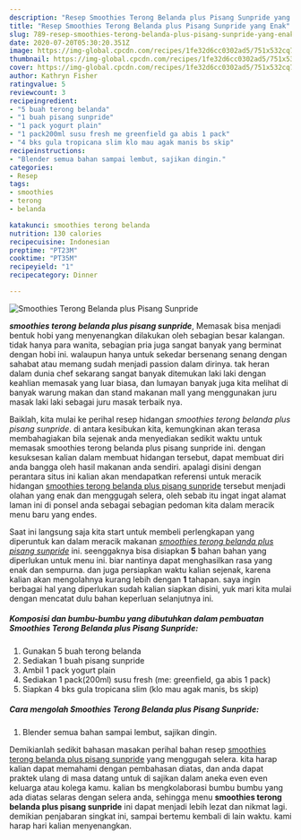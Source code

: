 ```yaml
---
description: "Resep Smoothies Terong Belanda plus Pisang Sunpride yang Enak"
title: "Resep Smoothies Terong Belanda plus Pisang Sunpride yang Enak"
slug: 789-resep-smoothies-terong-belanda-plus-pisang-sunpride-yang-enak
date: 2020-07-20T05:30:20.351Z
image: https://img-global.cpcdn.com/recipes/1fe32d6cc0302ad5/751x532cq70/smoothies-terong-belanda-plus-pisang-sunpride-foto-resep-utama.jpg
thumbnail: https://img-global.cpcdn.com/recipes/1fe32d6cc0302ad5/751x532cq70/smoothies-terong-belanda-plus-pisang-sunpride-foto-resep-utama.jpg
cover: https://img-global.cpcdn.com/recipes/1fe32d6cc0302ad5/751x532cq70/smoothies-terong-belanda-plus-pisang-sunpride-foto-resep-utama.jpg
author: Kathryn Fisher
ratingvalue: 5
reviewcount: 3
recipeingredient:
- "5 buah terong belanda"
- "1 buah pisang sunpride"
- "1 pack yogurt plain"
- "1 pack200ml susu fresh me greenfield ga abis 1 pack"
- "4 bks gula tropicana slim klo mau agak manis bs skip"
recipeinstructions:
- "Blender semua bahan sampai lembut, sajikan dingin."
categories:
- Resep
tags:
- smoothies
- terong
- belanda

katakunci: smoothies terong belanda 
nutrition: 130 calories
recipecuisine: Indonesian
preptime: "PT23M"
cooktime: "PT35M"
recipeyield: "1"
recipecategory: Dinner

---
```



![Smoothies Terong Belanda plus Pisang Sunpride](https://img-global.cpcdn.com/recipes/1fe32d6cc0302ad5/751x532cq70/smoothies-terong-belanda-plus-pisang-sunpride-foto-resep-utama.jpg)

<b><i>smoothies terong belanda plus pisang sunpride</i></b>, Memasak bisa menjadi bentuk hobi yang menyenangkan dilakukan oleh sebagian besar kalangan. tidak hanya para wanita, sebagian pria juga sangat banyak yang berminat dengan hobi ini. walaupun hanya untuk sekedar bersenang senang dengan sahabat atau memang sudah menjadi passion dalam dirinya. tak heran dalam dunia chef sekarang sangat banyak ditemukan laki laki dengan keahlian memasak yang luar biasa, dan lumayan banyak juga kita melihat di banyak warung makan dan stand makanan mall yang menggunakan juru masak laki laki sebagai juru masak terbaik nya.

Baiklah, kita mulai ke perihal resep hidangan <i>smoothies terong belanda plus pisang sunpride</i>. di antara kesibukan kita, kemungkinan akan terasa membahagiakan bila sejenak anda menyediakan sedikit waktu untuk memasak smoothies terong belanda plus pisang sunpride ini. dengan kesuksesan kalian dalam membuat hidangan tersebut, dapat membuat diri anda bangga oleh hasil makanan anda sendiri. apalagi disini dengan perantara situs ini kalian akan mendapatkan referensi untuk meracik hidangan <u>smoothies terong belanda plus pisang sunpride</u> tersebut menjadi olahan yang enak dan menggugah selera, oleh sebab itu ingat ingat alamat laman ini di ponsel anda sebagai sebagian pedoman kita dalam meracik menu baru yang endes.




Saat ini langsung saja kita start untuk membeli perlengkapan yang diperuntuk kan dalam meracik makanan <u><i>smoothies terong belanda plus pisang sunpride</i></u> ini. seenggaknya bisa disiapkan <b>5</b> bahan bahan yang diperlukan untuk menu ini. biar nantinya dapat menghasilkan rasa yang enak dan sempurna. dan juga persiapkan waktu kalian sejenak, karena kalian akan mengolahnya kurang lebih dengan <b>1</b> tahapan. saya ingin berbagai hal yang diperlukan sudah kalian siapkan disini, yuk mari kita mulai dengan mencatat dulu bahan keperluan selanjutnya ini.

<!--inarticleads1-->

##### Komposisi dan bumbu-bumbu yang dibutuhkan dalam pembuatan Smoothies Terong Belanda plus Pisang Sunpride:

1. Gunakan 5 buah terong belanda
1. Sediakan 1 buah pisang sunpride
1. Ambil 1 pack yogurt plain
1. Sediakan 1 pack(200ml) susu fresh (me: greenfield, ga abis 1 pack)
1. Siapkan 4 bks gula tropicana slim (klo mau agak manis, bs skip)




<!--inarticleads2-->

##### Cara mengolah Smoothies Terong Belanda plus Pisang Sunpride:

1. Blender semua bahan sampai lembut, sajikan dingin.




Demikianlah sedikit bahasan masakan perihal bahan resep <u>smoothies terong belanda plus pisang sunpride</u> yang menggugah selera. kita harap kalian dapat memahami dengan pembahasan diatas, dan anda dapat praktek ulang di masa datang untuk di sajikan dalam aneka even even keluarga atau kolega kamu. kalian bs mengkolaborasi bumbu bumbu yang ada diatas selaras dengan selera anda, sehingga menu <b>smoothies terong belanda plus pisang sunpride</b> ini dapat menjadi lebih lezat dan nikmat lagi. demikian penjabaran singkat ini, sampai bertemu kembali di lain waktu. kami harap hari kalian menyenangkan.
